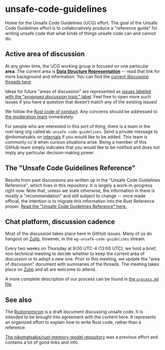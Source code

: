 # unsafe-code-guidelines

Home for the Unsafe Code Guidelines (UCG) effort. The goal of the Unsafe
Code Guidelines effort is to collaboratively produce a "reference
guide" for writing unsafe code that what kinds of things unsafe code
can and cannot do.

## Active area of discussion

At any given time, the UCG working group is focused on one particular
**area**. The current area is [**Data Structure Representation**][currentarea] --
read that link for more background and information. You can find the
[current discussion threads here][threads].

Ideas for future "areas of discussion" are represented as [issues
labeled with the "proposed discussion topic"
label](https://github.com/rust-rfcs/unsafe-code-guidelines/labels/proposed%20discussion%20topic). Feel
free to open more such issues if you have a question that doesn't
match any of the existing issues!

We follow the [Rust code of
conduct](https://www.rust-lang.org/en-US/conduct.html).  Any concerns
should be addressed to [the moderation
team](https://www.rust-lang.org/team.html#Moderation-team)
immediately.

[currentarea]: active_discussion/representation.md
[threads]: https://github.com/rust-rfcs/unsafe-code-guidelines/issues?q=is%3Aopen+is%3Aissue+label%3Atopic-repr

For people who are interested in this sort of thing, there is a team
in the rust-lang org called `WG-unsafe-code-guidelines`. Send a
private message to @nikomatsakis on [internals] if you would like to
be added. This team is commonly cc'd when curious situations arise.
Being a member of this GitHub team simply indicates that you would
like to be notified and does not imply any particular decision making
power.

[internals]: https://internals.rust-lang.org/

## The "Unsafe Code Guidelines Reference"

Results from past discussions are written up in the "Unsafe Code
Guidelines Reference", which lives in this repository. It is largely a
work-in-progress right now. Note that, unless we state otherwise, the
information in there is mostly a "recommendation" and still subject to
change -- once made official, the intention is to migrate this
information into the Rust Reference proper. [Read the "Unsafe Code
Guidelines Reference" here.][rr]

[rr]: https://github.com/rust-rfcs/unsafe-code-guidelines/blob/master/reference/src/SUMMARY.md

## Chat platform, discussion cadence

Most of the discussion takes place here in GitHub issues. Many of us
do hangout on [Zulip], however, in the `wg-unsafe-code-guidelines`
stream.

[Zulip]: https://rust-lang.zulipchat.com/#narrow/stream/136281-wg-unsafe-code-guidelines

Every two weeks on Thursday at 9:00 UTC-4 (13:00 UTC), we hold a brief,
non-technical meeting to decide whether to keep the current area of
discussion or to adopt a new one. Prior to this meeting, we update the
"area of discussion" document with summaries of the threads. The
meeting takes place on [Zulip] and all are welcome to attend.

A more complete description of our process can be found in [the `process.md` file][p].

[p]: process.md

## See also

The [Rustonomicon](https://doc.rust-lang.org/nightly/nomicon/) is a
draft document discussing unsafe code. It is intended to be brought
into agreement with the content here. It represents an organized
effort to explain how to write Rust code, rather than a reference.

[The nikomatsakis/rust-memory-model
repository](https://github.com/nikomatsakis/rust-memory-model) was a
previous effort and contains a lot of good links and info.
